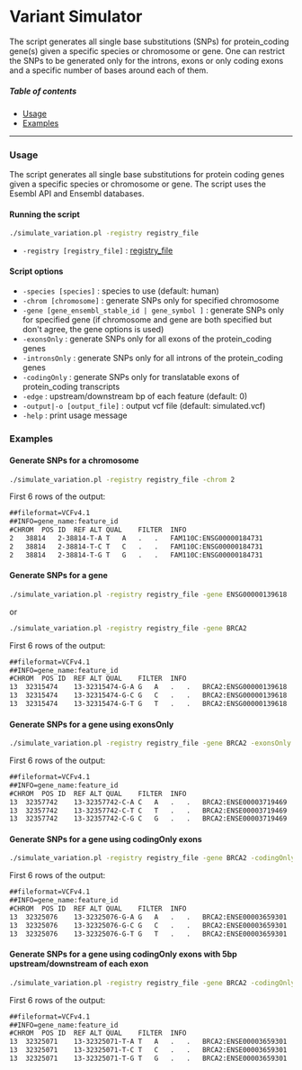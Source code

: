 Variant Simulator
=====================================
The script generates all single base substitutions (SNPs) for protein_coding gene(s) given a specific species or chromosome or gene. One can restrict the SNPs to be generated only for the introns, exons or only coding exons and a specific number of bases around each of them.

##### Table of contents
* [Usage](#usage)
* [Examples](#examples)

---
<a name="usage"></a>
### Usage
The script generates all single base substitutions for protein coding genes given a specific species or chromosome or gene. The script uses the Esembl API and Ensembl databases.

#### Running the script
```bash
./simulate_variation.pl -registry registry_file
```
* `-registry [registry_file]` : [registry_file](https://www.ensembl.org/info/docs/api/registry.html)

#### Script options
* `-species [species]` : species to use (default: human)
* `-chrom [chromosome]` : generate SNPs only for specified chromosome
* `-gene [gene_ensembl_stable_id | gene_symbol ]` : generate SNPs only for specified gene (if chromosome and gene are both specified but don't agree, the gene options is used)
* `-exonsOnly` : generate SNPs only for all exons of the protein_coding genes
* `-intronsOnly` : generate SNPs only for all introns of the protein_coding genes
* `-codingOnly` : generate SNPs only for translatable exons of protein_coding transcripts
* `-edge` : upstream/downstream bp of each feature (default: 0)
* `-output|-o [output_file]` : output vcf file (default: simulated.vcf)
* `-help` : print usage message


<a name="examples"></a>
### Examples 
#### Generate SNPs for a chromosome
```bash
./simulate_variation.pl -registry registry_file -chrom 2
```
First 6 rows of the output:

```txt
##fileformat=VCFv4.1
##INFO=gene_name:feature_id
#CHROM	POS	ID	REF	ALT	QUAL	FILTER	INFO
2	38814	2-38814-T-A	T	A	.	.	FAM110C:ENSG00000184731
2	38814	2-38814-T-C	T	C	.	.	FAM110C:ENSG00000184731
2	38814	2-38814-T-G	T	G	.	.	FAM110C:ENSG00000184731
```

#### Generate SNPs for a gene
```bash
./simulate_variation.pl -registry registry_file -gene ENSG00000139618
```
or

```bash
./simulate_variation.pl -registry registry_file -gene BRCA2
```
First 6 rows of the output:

```txt
##fileformat=VCFv4.1
##INFO=gene_name:feature_id
#CHROM	POS	ID	REF	ALT	QUAL	FILTER	INFO
13	32315474	13-32315474-G-A	G	A	.	.	BRCA2:ENSG00000139618
13	32315474	13-32315474-G-C	G	C	.	.	BRCA2:ENSG00000139618
13	32315474	13-32315474-G-T	G	T	.	.	BRCA2:ENSG00000139618
```

#### Generate SNPs for a gene using exonsOnly
```bash
./simulate_variation.pl -registry registry_file -gene BRCA2 -exonsOnly
```
First 6 rows of the output:

```txt
##fileformat=VCFv4.1
##INFO=gene_name:feature_id
#CHROM	POS	ID	REF	ALT	QUAL	FILTER	INFO
13	32357742	13-32357742-C-A	C	A	.	.	BRCA2:ENSE00003719469
13	32357742	13-32357742-C-T	C	T	.	.	BRCA2:ENSE00003719469
13	32357742	13-32357742-C-G	C	G	.	.	BRCA2:ENSE00003719469
```

#### Generate SNPs for a gene using codingOnly exons
```bash
./simulate_variation.pl -registry registry_file -gene BRCA2 -codingOnly
```
First 6 rows of the output:

```txt
##fileformat=VCFv4.1
##INFO=gene_name:feature_id
#CHROM	POS	ID	REF	ALT	QUAL	FILTER	INFO
13	32325076	13-32325076-G-A	G	A	.	.	BRCA2:ENSE00003659301
13	32325076	13-32325076-G-C	G	C	.	.	BRCA2:ENSE00003659301
13	32325076	13-32325076-G-T	G	T	.	.	BRCA2:ENSE00003659301
```

#### Generate SNPs for a gene using codingOnly exons with 5bp upstream/downstream of each exon
```bash
./simulate_variation.pl -registry registry_file -gene BRCA2 -codingOnly -edge 5
```
First 6 rows of the output:

```txt
##fileformat=VCFv4.1
##INFO=gene_name:feature_id
#CHROM	POS	ID	REF	ALT	QUAL	FILTER	INFO
13	32325071	13-32325071-T-A	T	A	.	.	BRCA2:ENSE00003659301
13	32325071	13-32325071-T-C	T	C	.	.	BRCA2:ENSE00003659301
13	32325071	13-32325071-T-G	T	G	.	.	BRCA2:ENSE00003659301
```

